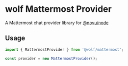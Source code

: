 # wolf Mattermost Provider

A Mattermost chat provider library for [@novu/node](https://github.com/tecklens/tk-wolf/)

## Usage

```javascript
import { MattermostProvider } from '@wolf/mattermost';

const provider = new MattermostProvider();
```
